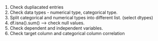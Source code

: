 1. Check dupliacated entries
2. Check data types - numerical type, categorical type.
3. Split categorical and numerical types into different list. (select dtypes)
4. df.isna().sum() --> check null values.
5. Check dependent and independent variables.
6. Check target column and categorical column correlation